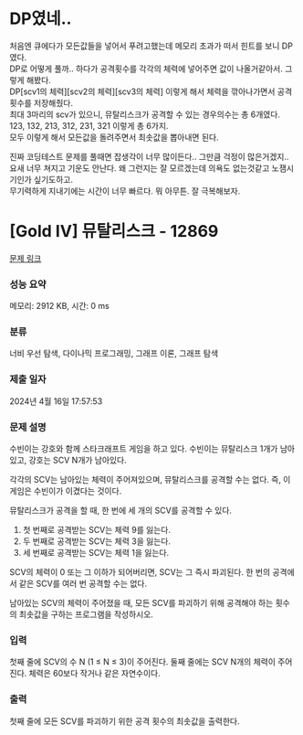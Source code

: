 # DP였네..
처음엔 큐에다가 모든값들을 넣어서 푸려고했는데 메모리 초과가 떠서 힌트를 보니 DP였다. </br>
DP로 어떻게 풀까.. 하다가 공격횟수를 각각의 체력에 넣어주면 값이 나올거같아서. 그렇게 해봤다. </br>
DP[scv1의 체력][scv2의 체력][scv3의 체력] 이렇게 해서 체력을 깎아나가면서 공격횟수를 저장해줬다. </br>
최대 3마리의 scv가 있으니, 뮤탈리스크가 공격할 수 있는 경우의수는 총 6개였다. </br>
123, 132, 213, 312, 231, 321 이렇게 총 6가지. </br>
모두 이렇게 해서 모든값을 돌려주면서 최솟값을 뽑아내면 된다. </br>

진짜 코딩테스트 문제를 풀때면 잡생각이 너무 많이든다.. 그만큼 걱정이 많은거겠지.. </br>
요새 너무 쳐지고 기운도 안난다. 왜 그런지는 잘 모르겠는데 의욕도 없는것같고 노잼시기인가 싶기도하고. </br>
무기력하게 지내기에는 시간이 너무 빠르다. 뭐 아무튼. 잘 극복해보자.


# [Gold IV] 뮤탈리스크 - 12869 

[문제 링크](https://www.acmicpc.net/problem/12869) 

### 성능 요약

메모리: 2912 KB, 시간: 0 ms

### 분류

너비 우선 탐색, 다이나믹 프로그래밍, 그래프 이론, 그래프 탐색

### 제출 일자

2024년 4월 16일 17:57:53

### 문제 설명

<p>수빈이는 강호와 함께 스타크래프트 게임을 하고 있다. 수빈이는 뮤탈리스크 1개가 남아있고, 강호는 SCV N개가 남아있다.</p>

<p>각각의 SCV는 남아있는 체력이 주어져있으며, 뮤탈리스크를 공격할 수는 없다. 즉, 이 게임은 수빈이가 이겼다는 것이다.</p>

<p>뮤탈리스크가 공격을 할 때, 한 번에 세 개의 SCV를 공격할 수 있다.</p>

<ol>
	<li>첫 번째로 공격받는 SCV는 체력 9를 잃는다.</li>
	<li>두 번째로 공격받는 SCV는 체력 3을 잃는다.</li>
	<li>세 번째로 공격받는 SCV는 체력 1을 잃는다.</li>
</ol>

<p>SCV의 체력이 0 또는 그 이하가 되어버리면, SCV는 그 즉시 파괴된다. 한 번의 공격에서 같은 SCV를 여러 번 공격할 수는 없다.</p>

<p>남아있는 SCV의 체력이 주어졌을 때, 모든 SCV를 파괴하기 위해 공격해야 하는 횟수의 최솟값을 구하는 프로그램을 작성하시오.</p>

### 입력 

 <p>첫째 줄에 SCV의 수 N (1 ≤ N ≤ 3)이 주어진다. 둘째 줄에는 SCV N개의 체력이 주어진다. 체력은 60보다 작거나 같은 자연수이다.</p>

### 출력 

 <p>첫째 줄에 모든 SCV를 파괴하기 위한 공격 횟수의 최솟값을 출력한다.</p>

